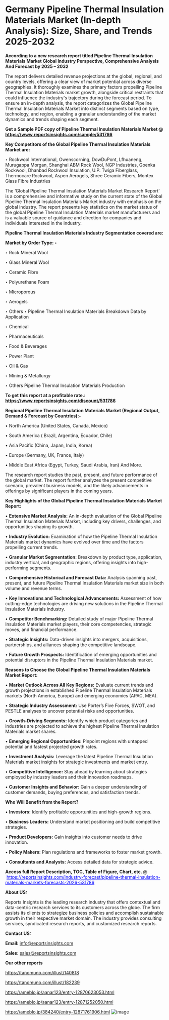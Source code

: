 # Germany Pipeline Thermal Insulation Materials Market (In-depth Analysis): Size, Share, and Trends 2025-2032

<strong>According to a new research report titled Pipeline Thermal Insulation Materials Market Global Industry Perspective, Comprehensive Analysis And Forecast by 2025 – 2032</strong>

The report delivers detailed revenue projections at the global, regional, and country levels, offering a clear view of market potential across diverse geographies. It thoroughly examines the primary factors propelling Pipeline Thermal Insulation Materials market growth, alongside critical restraints that could influence the industry's trajectory during the forecast period. To ensure an in-depth analysis, the report categorizes the Global Pipeline Thermal Insulation Materials Market into distinct segments based on type, technology, and region, enabling a granular understanding of the market dynamics and trends shaping each segment.

<strong>Get a Sample PDF copy of Pipeline Thermal Insulation Materials Market </strong><strong>@<a href=https://www.reportsinsights.com/sample/531786 style=color:#0000ff;> https://www.reportsinsights.com/sample/531786</a></strong></font>

<strong>Key Competitors of the Global Pipeline Thermal Insulation Materials Market are:</strong>

‣ Rockwool International, Owenscorning, DowDuPont, Lfhuaneng, Murugappa Morgan, Shanghai ABM Rock Wool, NGP Industries, Goenka Rockwool, Dhanbad Rockwool Insulation, U.P. Twiga Fiberglass, Thermocare Rockwool, Aspen Aerogels, Shree Ceramic Fibers, Montex Glass Fibre Industries

The ‘Global Pipeline Thermal Insulation Materials Market Research Report’ is a comprehensive and informative study on the current state of the Global Pipeline Thermal Insulation Materials Market industry with emphasis on the global industry. The report presents key statistics on the market status of the global Pipeline Thermal Insulation Materials market manufacturers and is a valuable source of guidance and direction for companies and individuals interested in the industry.

<strong>Pipeline Thermal Insulation Materials Industry Segmentation covered are:</strong>

<strong>Market by Order Type: </strong>
‣ 

‣ Rock Mineral Wool

‣ Glass Mineral Wool

‣ Ceramic Fibre

‣ Polyurethane Foam

‣ Microporous

‣ Aerogels

‣ Others
‣ Pipeline Thermal Insulation Materials Breakdown Data by Application

‣ Chemical

‣ Pharmaceuticals

‣ Food & Beverages

‣ Power Plant

‣ Oil & Gas

‣ Mining & Metallurgy

‣ Others
Pipeline Thermal Insulation Materials Production

<strong>To get this report at a profitable rate.: <a href=https://www.reportsinsights.com/discount/531786 style=color:#0000ff;>https://www.reportsinsights.com/discount/531786</a></strong></font>

<strong>Regional Pipeline Thermal Insulation Materials Market (Regional Output, Demand &amp; Forecast by Countries):-</strong>

• North America (United States, Canada, Mexico)

• South America ( Brazil, Argentina, Ecuador, Chile)

• Asia Pacific (China, Japan, India, Korea)

• Europe (Germany, UK, France, Italy)

• Middle East Africa (Egypt, Turkey, Saudi Arabia, Iran) And More.

The research report studies the past, present, and future performance of the global market. The report further analyzes the present competitive scenario, prevalent business models, and the likely advancements in offerings by significant players in the coming years.

<strong>Key Highlights of the Global Pipeline Thermal Insulation Materials Market Report:</strong>

• <strong>Extensive Market Analysis:</strong> An in-depth evaluation of the Global Pipeline Thermal Insulation Materials Market, including key drivers, challenges, and opportunities shaping its growth.

• <strong>Industry Evolution:</strong> Examination of how the Pipeline Thermal Insulation Materials market dynamics have evolved over time and the factors propelling current trends.

• <strong>Granular Market Segmentation:</strong> Breakdown by product type, application, industry vertical, and geographic regions, offering insights into high-performing segments.

• <strong>Comprehensive Historical and Forecast Data:</strong> Analysis spanning past, present, and future Pipeline Thermal Insulation Materials market size in both volume and revenue terms.

• <strong>Key Innovations and Technological Advancements:</strong> Assessment of how cutting-edge technologies are driving new solutions in the Pipeline Thermal Insulation Materials industry.

• <strong>Competitor Benchmarking:</strong> Detailed study of major Pipeline Thermal Insulation Materials market players, their core competencies, strategic moves, and financial performance.

• <strong>Strategic Insights:</strong> Data-driven insights into mergers, acquisitions, partnerships, and alliances shaping the competitive landscape.

• <strong>Future Growth Prospects:</strong> Identification of emerging opportunities and potential disruptors in the Pipeline Thermal Insulation Materials market.

<strong>Reasons to Choose the Global Pipeline Thermal Insulation Materials Market Report:</strong>

• <strong>Market Outlook Across All Key Regions:</strong> Evaluate current trends and growth projections in established Pipeline Thermal Insulation Materials markets (North America, Europe) and emerging economies (APAC, MEA).

• <strong>Strategic Industry Assessment:</strong> Use Porter’s Five Forces, SWOT, and PESTLE analyses to uncover potential risks and opportunities.

• <strong>Growth-Driving Segments:</strong> Identify which product categories and industries are projected to achieve the highest Pipeline Thermal Insulation Materials market shares.

• <strong>Emerging Regional Opportunities:</strong> Pinpoint regions with untapped potential and fastest projected growth rates.

• <strong>Investment Analysis:</strong> Leverage the latest Pipeline Thermal Insulation Materials market insights for strategic investments and market entry.

• <strong>Competitive Intelligence:</strong> Stay ahead by learning about strategies employed by industry leaders and their innovation roadmaps.

• <strong>Customer Insights and Behavior:</strong> Gain a deeper understanding of customer demands, buying preferences, and satisfaction trends.

<strong>Who Will Benefit from the Report?</strong>

• <strong>Investors:</strong> Identify profitable opportunities and high-growth regions.

• <strong>Business Leaders:</strong> Understand market positioning and build competitive strategies.

• <strong>Product Developers:</strong> Gain insights into customer needs to drive innovation.

• <strong>Policy Makers:</strong> Plan regulations and frameworks to foster market growth.

• <strong>Consultants and Analysts:</strong> Access detailed data for strategic advice.
</ul>
<strong>Access full Report Description, TOC, Table of Figure, Chart, etc. </strong>@  <a href=https://reportsinsights.com/industry-forecast/pipeline-thermal-insulation-materials-markets-forecasts-2026-531786 style=color:#0000ff;>https://reportsinsights.com/industry-forecast/pipeline-thermal-insulation-materials-markets-forecasts-2026-531786</a></font>

<strong><strong>About US</strong>:</strong>

Reports Insights is the leading research industry that offers contextual and data-centric research services to its customers across the globe. The firm assists its clients to strategize business policies and accomplish sustainable growth in their respective market domain. The industry provides consulting services, syndicated research reports, and customized research reports.

<strong>Contact US:</strong>

<p class=""""><b>Email:</b> <a href=mailto:info@reportsinsights.com>info@reportsinsights.com</a></p>
<p class=""""><b>Sales:</b> <a href=mailto:sales@reportsinsights.com>sales@reportsinsights.com</a></p>

<strong>Our other reports</strong>

<a href=https://tanomuno.com/illust/140818>https://tanomuno.com/illust/140818</a>

<a href=https://tanomuno.com/illust/182239>https://tanomuno.com/illust/182239</a>

<a href=https://ameblo.jp/aanar123/entry-12870623053.html>https://ameblo.jp/aanar123/entry-12870623053.html</a>

<a href=https://ameblo.jp/aanar123/entry-12871252050.html>https://ameblo.jp/aanar123/entry-12871252050.html</a>

<a href=https://ameblo.jp/384240/entry-12871761906.html>https://ameblo.jp/384240/entry-12871761906.html</a>
![image](https://github.com/user-attachments/assets/59855230-ee28-4948-a5a0-d9ca8df81a74)
